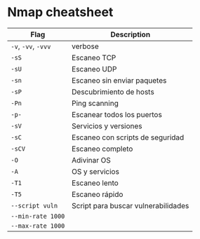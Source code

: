 # Nmap cheatsheet
| Flag | Description |
|------|-------------|
| `-v`, `-vv`, `-vvv` | verbose |
| `-sS` | Escaneo TCP |
| `-sU` | Escaneo UDP |
| `-sn` | Escaneo sin enviar paquetes |
| `-sP` | Descubrimiento de hosts |
| `-Pn` | Ping scanning |
| `-p-` | Escanear todos los puertos |
| `-sV` | Servicios y versiones |
| `-sC` | Escaneo con scripts de seguridad |
| `-sCV`| Escaneo completo |
| `-O`  | Adivinar OS |
| `-A`  | OS y servicios |
| `-T1` | Escaneo lento |
| `-T5` | Escaneo rápido |
| `--script vuln` | Script para buscar vulnerabilidades |
| `--min-rate 1000` | |
| `--max-rate 1000` | | 
